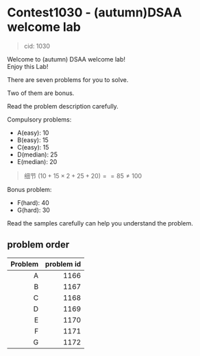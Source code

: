 # Contest1030 - (autumn)DSAA welcome lab

> cid: 1030

Welcome to (autumn) DSAA welcome lab!  
Enjoy this Lab!

There are seven problems for you to solve.

Two of them are bonus.

Read the problem description carefully.

Compulsory problems:

+ A(easy): 10
+ B(easy): 15
+ C(easy): 15
+ D(median): 25
+ E(median): 20

> 细节 $(10 + 15 \times 2 + 25 + 20) == 85 \neq 100$

Bonus problem:

+ F(hard): 40
+ G(hard): 30

Read the samples carefully can help you understand the problem.

## problem order

| Problem | problem id |
|---:|---:|
| A | 1166 |
| B | 1167 |
| C | 1168 |
| D | 1169 |
| E | 1170 |
| F | 1171 |
| G | 1172 |
